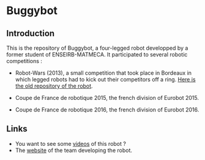 # Buggybot

## Introduction

This is the repository of Buggybot, a four-legged robot developped by a former student of ENSEIRB-MATMECA.
It participated to several robotic competitions : 

 - Robot-Wars (2013), a small competition that took place in Bordeaux in which legged robots had to kick out 
their competitors off a ring. [Here is the old repository of the robot](https://github.com/jraynal/eirobotwar).

 - Coupe de France de robotique 2015, the french division of Eurobot 2015.
 
 - Coupe de France de robotique 2016, the french division of Eurobot 2016.
 
## Links

 - You want to see some [videos](https://youtu.be/228d_7c7TA4?list=PLfGDwqCGEbPTLqQI4HBuo4in7PoHPaz2W) of this robot ?
 - The [website](http://xenomorphales.org) of the team developing the robot.
